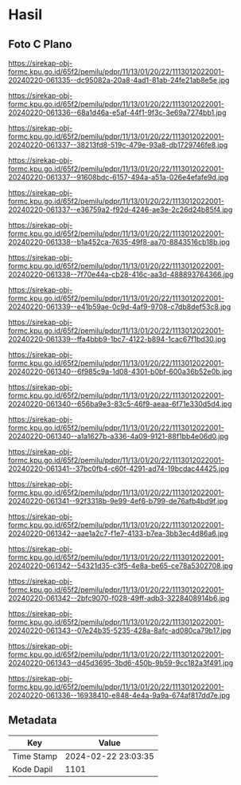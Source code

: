 # Hasil

## Foto C Plano

https://sirekap-obj-formc.kpu.go.id/65f2/pemilu/pdpr/11/13/01/20/22/1113012022001-20240220-061335--dc95082a-20a8-4ad1-81ab-24fe21ab8e5e.jpg

https://sirekap-obj-formc.kpu.go.id/65f2/pemilu/pdpr/11/13/01/20/22/1113012022001-20240220-061336--68a1d46a-e5af-44f1-9f3c-3e69a7274bb1.jpg

https://sirekap-obj-formc.kpu.go.id/65f2/pemilu/pdpr/11/13/01/20/22/1113012022001-20240220-061337--38213fd8-519c-479e-93a8-db1729746fe8.jpg

https://sirekap-obj-formc.kpu.go.id/65f2/pemilu/pdpr/11/13/01/20/22/1113012022001-20240220-061337--91608bdc-6157-494a-a51a-026e4efafe9d.jpg

https://sirekap-obj-formc.kpu.go.id/65f2/pemilu/pdpr/11/13/01/20/22/1113012022001-20240220-061337--e36759a2-f92d-4246-ae3e-2c26d24b85f4.jpg

https://sirekap-obj-formc.kpu.go.id/65f2/pemilu/pdpr/11/13/01/20/22/1113012022001-20240220-061338--b1a452ca-7635-49f8-aa70-8843516cb18b.jpg

https://sirekap-obj-formc.kpu.go.id/65f2/pemilu/pdpr/11/13/01/20/22/1113012022001-20240220-061338--7f70e44a-cb28-416c-aa3d-488893764366.jpg

https://sirekap-obj-formc.kpu.go.id/65f2/pemilu/pdpr/11/13/01/20/22/1113012022001-20240220-061339--e41b59ae-0c9d-4af9-9708-c7db8def53c8.jpg

https://sirekap-obj-formc.kpu.go.id/65f2/pemilu/pdpr/11/13/01/20/22/1113012022001-20240220-061339--ffa4bbb9-1bc7-4122-b894-1cac67f1bd30.jpg

https://sirekap-obj-formc.kpu.go.id/65f2/pemilu/pdpr/11/13/01/20/22/1113012022001-20240220-061340--6f985c9a-1d08-4301-b0bf-600a36b52e0b.jpg

https://sirekap-obj-formc.kpu.go.id/65f2/pemilu/pdpr/11/13/01/20/22/1113012022001-20240220-061340--656ba9e3-83c5-46f9-aeaa-6f71e330d5d4.jpg

https://sirekap-obj-formc.kpu.go.id/65f2/pemilu/pdpr/11/13/01/20/22/1113012022001-20240220-061340--a1a1627b-a336-4a09-9121-88f1bb4e06d0.jpg

https://sirekap-obj-formc.kpu.go.id/65f2/pemilu/pdpr/11/13/01/20/22/1113012022001-20240220-061341--37bc0fb4-c60f-4291-ad74-19bcdac44425.jpg

https://sirekap-obj-formc.kpu.go.id/65f2/pemilu/pdpr/11/13/01/20/22/1113012022001-20240220-061341--92f3318b-9e99-4ef6-b799-de76afb4bd9f.jpg

https://sirekap-obj-formc.kpu.go.id/65f2/pemilu/pdpr/11/13/01/20/22/1113012022001-20240220-061342--aae1a2c7-f1e7-4133-b7ea-3bb3ec4d86a6.jpg

https://sirekap-obj-formc.kpu.go.id/65f2/pemilu/pdpr/11/13/01/20/22/1113012022001-20240220-061342--54321d35-c3f5-4e8a-be65-ce78a5302708.jpg

https://sirekap-obj-formc.kpu.go.id/65f2/pemilu/pdpr/11/13/01/20/22/1113012022001-20240220-061342--2bfc9070-f028-49ff-adb3-3228408914b6.jpg

https://sirekap-obj-formc.kpu.go.id/65f2/pemilu/pdpr/11/13/01/20/22/1113012022001-20240220-061343--07e24b35-5235-428a-8afc-ad080ca79b17.jpg

https://sirekap-obj-formc.kpu.go.id/65f2/pemilu/pdpr/11/13/01/20/22/1113012022001-20240220-061343--d45d3695-3bd6-450b-9b59-9cc182a3f491.jpg

https://sirekap-obj-formc.kpu.go.id/65f2/pemilu/pdpr/11/13/01/20/22/1113012022001-20240220-061336--16938410-e848-4e4a-9a9a-674af817dd7e.jpg


## Metadata

| Key        | Value               |
| ---------- | ------------------- |
| Time Stamp | 2024-02-22 23:03:35 |
| Kode Dapil | 1101                |



